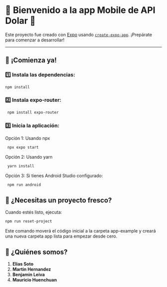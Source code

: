# 🌟 Bienvenido a la app Mobile de API Dolar 👋

Este proyecto fue creado con [Expo](https://expo.dev) usando [`create-expo-app`](https://www.npmjs.com/package/create-expo-app). ¡Prepárate para comenzar a desarrollar!

---

## 🚀 ¡Comienza ya!

### 1️⃣ Instala las dependencias:

```bash
npm install
```
### 2️⃣ Instala expo-router:

   ```bash
    npm install expo-router
   ```

### 3️⃣ Inicia la aplicación:

   Opción 1: Usando npx
   
   ```bash
    npx expo start  

   ```
   Opción 2: Usando yarn

   ```bash
    yarn install

   ```
   Opción 3: Si tienes Android Studio configurado:

   ```bash
    npm run android

   ```

## 🧹 ¿Necesitas un proyecto fresco?

Cuando estés listo, ejecuta:

```bash
npm run reset-project
```

Este comando moverá el código inicial a la carpeta app-example y creará una nueva carpeta app lista para empezar desde cero.

## 👥 ¿Quiénes somos?

1. **Elias Soto**  
2. **Martin Hernandez**  
3. **Benjamin Leiva**  
4. **Mauricio Huenchuan**

